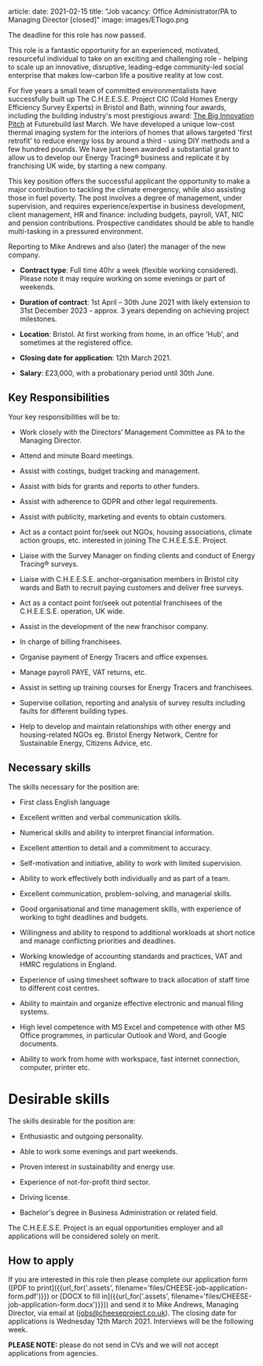 article:
date: 2021-02-15
title: "Job vacancy: Office Administrator/PA to Managing Director [closed]"
image: images/ETlogo.png

<div class="alert alert-warning" role="alert">
The deadline for this role has now passed.
</div>

This role is a fantastic opportunity for an experienced, motivated, resourceful
individual to take on an exciting and challenging role - helping to scale up an
innovative, disruptive, leading-edge community-led social enterprise that makes
low-carbon life a positive reality at low cost.

For five years a small team of committed environmentalists have successfully
built up The C.H.E.E.S.E. Project CIC (Cold Homes Energy Efficiency Survey
Experts) in Bristol and Bath, winning four awards, including the building
industry's most prestigious award: [The Big Innovation
Pitch](/news/2020-03-04-Futurebuild-Buildings-Innovation-Pitch) at Futurebuild last
March. We have developed a unique low-cost thermal imaging system for the
interiors of homes that allows targeted 'first retrofit' to reduce energy loss
by around a third - using DIY methods and a few hundred pounds. We have just
been awarded a substantial grant to allow us to develop our Energy Tracing®
business and replicate it by franchising UK wide, by starting a new company.

This key position offers the successful applicant the opportunity to make a
major contribution to tackling the climate emergency, while also assisting
those in fuel poverty. The post involves a degree of management, under
supervision, and requires experience/expertise in business development, client
management, HR and finance: including budgets, payroll, VAT, NIC and pension
contributions. Prospective candidates should be able to handle multi-tasking in
a pressured environment.

Reporting to Mike Andrews and also (later) the manager of the new company.

-	**Contract type**: Full time 40hr a week (flexible working considered). Please
	note it may require working on some evenings or part of weekends.

-	**Duration of contract**: 1st April – 30th June 2021 with likely extension to 31st
	December 2023 - approx. 3 years depending on achieving project milestones.

-	**Location**: Bristol. At first working from home, in an office 'Hub', and sometimes at
	the registered office.

-	**Closing date for application**: 12th March 2021.

-	**Salary**: £23,000, with a probationary period until 30th June.


## Key Responsibilities

Your key responsibilities will be to:

-	Work closely with the Directors’ Management Committee as PA to the Managing Director.

-	Attend and minute Board meetings.

-	Assist with costings, budget tracking and management.

-	Assist with bids for grants and reports to other funders.

-	Assist with adherence to GDPR and other legal requirements.

-	Assist with publicity, marketing and events to obtain customers.

-	Act as a contact point for/seek out NGOs, housing associations, climate action groups, etc. interested in joining The C.H.E.E.S.E. Project.

-	Liaise with the Survey Manager on finding clients and conduct of Energy Tracing® surveys.

-	Liaise with C.H.E.E.S.E. anchor-organisation members in Bristol city wards and Bath to recruit paying customers and deliver free surveys.

-	Act as a contact point for/seek out potential franchisees of the C.H.E.E.S.E. operation, UK wide.

- Assist in the development of the new franchisor company.

-	In charge of billing franchisees.

-	Organise payment of Energy Tracers and office expenses.

-	Manage payroll PAYE, VAT returns, etc.

-	Assist in setting up training courses for Energy Tracers and franchisees.

-	Supervise collation, reporting and analysis of survey results including faults for different building types.

-	Help to develop and maintain relationships with other energy and housing-related NGOs eg. Bristol Energy Network, Centre for Sustainable Energy, Citizens Advice, etc.


## Necessary skills

The skills necessary for the position are:

-	First class English language

-	Excellent written and verbal communication skills.

-	Numerical skills and ability to interpret financial information.

-	Excellent attention to detail and a commitment to accuracy.

-	Self-motivation and initiative, ability to work with limited supervision.

-	Ability to work effectively both individually and as part of a team.

-	Excellent communication, problem-solving, and managerial skills.

-	Good organisational and time management skills, with experience of working to tight deadlines and budgets.

-	Willingness and ability to respond to additional workloads at short notice and manage conflicting priorities and deadlines.

-	Working knowledge of accounting standards and practices, VAT and HMRC regulations in England.

-	Experience of using timesheet software to track allocation of staff time to different cost centres.

-	Ability to maintain and organize effective electronic and manual filing systems.

-	High level competence with MS Excel and competence with other MS Office programmes, in particular Outlook and Word, and Google documents.

-	Ability to work from home with workspace, fast internet connection, computer, printer etc.

# Desirable skills

The skills desirable for the position are:

- Enthusiastic and outgoing personality.

- Able to work some evenings and part weekends.

- Proven interest in sustainability and energy use.

- Experience of not-for-profit third sector.

-	Driving license.

- Bachelor's degree in Business Administration or related field.

The C.H.E.E.S.E. Project is an equal opportunities employer and all
applications will be considered solely on merit.

## How to apply

If you are interested in this role then please complete our application
form
([PDF to print]({{url_for('.assets', filename='files/CHEESE-job-application-form.pdf')}})
or
[DOCX to fill in]({{url_for('.assets', filename='files/CHEESE-job-application-form.docx')}}))
and send it to Mike Andrews, Managing Director, via email at
([jobs@cheeseproject.co.uk](mailto:jobs@cheeseproject.co.uk)).
The closing date for applications is Wednesday 12th March 2021.
Interviews will be the following week.

**PLEASE NOTE:** please do not send in CVs and we will not accept applications from
agencies.
